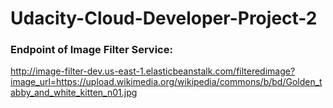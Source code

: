 # Udacity-Cloud-Developer-Project-2

### Endpoint of Image Filter Service: 
  http://image-filter-dev.us-east-1.elasticbeanstalk.com/filteredimage?image_url=https://upload.wikimedia.org/wikipedia/commons/b/bd/Golden_tabby_and_white_kitten_n01.jpg
